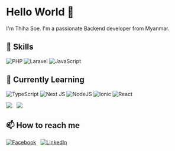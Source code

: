 # Hello World 👋

I'm Thiha Soe. I'm a passionate Backend developer from Myanmar.

## 🚀 Skills
![PHP](https://img.shields.io/badge/php-%23777BB4.svg?style=flat&logo=php&logoColor=white)
![Laravel](https://img.shields.io/badge/laravel-%23FF2D20.svg?style=flat&logo=laravel&logoColor=white)
![JavaScript](https://img.shields.io/badge/javascript-%23323330.svg?style=flat&logo=javascript&logoColor=%23F7DF1E)

## 🌱 Currently Learning
![TypeScript](https://img.shields.io/badge/typescript-%23007ACC.svg?style=flat&logo=typescript&logoColor=white)
![Next JS](https://img.shields.io/badge/Next-black?style=flat&logo=next.js&logoColor=white)
![NodeJS](https://img.shields.io/badge/node.js-6DA55F?style=flat&logo=node.js&logoColor=white)
![Ionic](https://img.shields.io/badge/Ionic-%233880FF.svg?style=flat&logo=Ionic&logoColor=white)
![React](https://img.shields.io/badge/react-%2320232a.svg?style=flat&logo=react&logoColor=%2361DAFB)

![](https://github-readme-stats.vercel.app/api?username=thihadev&theme=react&hide_border=false&include_all_commits=false&count_private=false)
&nbsp;
![](https://github-readme-stats.vercel.app/api/top-langs/?username=thihadev&theme=react&hide_border=false&include_all_commits=false&count_private=false&layout=compact)

## 📫 How to reach me
[![Facebook](https://img.shields.io/badge/Facebook-%231877F2.svg?logo=Facebook&logoColor=white)](https://facebook.com/https://www.facebook.com/spirit.wolf.731/)
&nbsp;
[![LinkedIn](https://img.shields.io/badge/LinkedIn-%230077B5.svg?logo=linkedin&logoColor=white)](https://linkedin.com/in/https://www.linkedin.com/in/thiha-soe-3826ab153/) 

